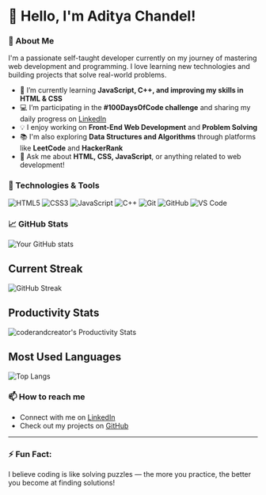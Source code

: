 # 👋 Hello, I'm Aditya Chandel!

### 🚀 About Me
I'm a passionate self-taught developer currently on my journey of mastering web development and programming. I love learning new technologies and building projects that solve real-world problems.

- 🌱 I’m currently learning **JavaScript, C++, and improving my skills in HTML & CSS**
- 💻 I’m participating in the **#100DaysOfCode challenge** and sharing my daily progress on [LinkedIn](https://www.linkedin.com/in/aditya-chandel-223bb3308)
- 💡 I enjoy working on **Front-End Web Development** and **Problem Solving**
- 📚 I'm also exploring **Data Structures and Algorithms** through platforms like **LeetCode** and **HackerRank**
- 💬 Ask me about **HTML, CSS, JavaScript**, or anything related to web development!

### 🔧 Technologies & Tools

![HTML5](https://img.shields.io/badge/-HTML5-E34F26?style=flat-square&logo=html5&logoColor=white)
![CSS3](https://img.shields.io/badge/-CSS3-1572B6?style=flat-square&logo=css3)
![JavaScript](https://img.shields.io/badge/-JavaScript-323330?style=flat-square&logo=javascript)
![C++](https://img.shields.io/badge/-C++-00599C?style=flat-square&logo=c%2B%2B)
![Git](https://img.shields.io/badge/-Git-F05032?style=flat-square&logo=git&logoColor=white)
![GitHub](https://img.shields.io/badge/-GitHub-181717?style=flat-square&logo=github)
![VS Code](https://img.shields.io/badge/-VS%20Code-007ACC?style=flat-square&logo=visual-studio-code&logoColor=white)

### 📈 GitHub Stats

![Your GitHub stats](https://github-readme-stats.vercel.app/api?username=TonyStark-19&show_icons=true&theme=tokyonight)

## Current Streak
![GitHub Streak](https://streak-stats.demolab.com/?user=TonyStark-19&theme=tokyonight)

## Productivity Stats
 ![coderandcreator's Productivity Stats](https://github-profile-summary-cards.vercel.app/api/cards/profile-details?username=TonyStark-19&theme=tokyonight)

## Most Used Languages
![Top Langs](https://github-readme-stats.vercel.app/api/top-langs/?username=TonyStark-19&layout=compact&theme=tokyonight)

### 📫 How to reach me
- Connect with me on [LinkedIn](https://www.linkedin.com/in/aditya-chandel-223bb3308)
- Check out my projects on [GitHub](https://github.com/TonyStark-19)

---

### ⚡ Fun Fact:
I believe coding is like solving puzzles — the more you practice, the better you become at finding solutions!

